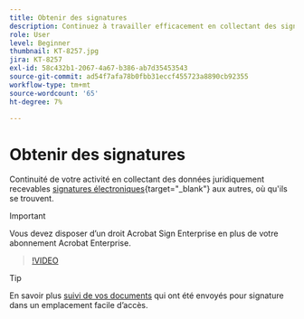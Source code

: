 ```yaml
---
title: Obtenir des signatures
description: Continuez à travailler efficacement en collectant des signatures électroniques juridiquement recevables, où que vous soyez
role: User
level: Beginner
thumbnail: KT-8257.jpg
jira: KT-8257
exl-id: 58c432b1-2067-4a67-b386-ab7d35453543
source-git-commit: ad54f7afa78b0fbb31eccf455723a8890cb92355
workflow-type: tm+mt
source-wordcount: '65'
ht-degree: 7%

---
```


# Obtenir des signatures

Continuité de votre activité en collectant des données juridiquement recevables [signatures électroniques](https://www.adobe.com/fr/acrobat/online/request-signature.html){target="_blank"} aux autres, où qu&#39;ils se trouvent.

>[!IMPORTANT]
>
>Vous devez disposer d’un droit Acrobat Sign Enterprise en plus de votre abonnement Acrobat Enterprise.

>[!VIDEO](https://video.tv.adobe.com/v/338359?quality=12&learn=on&hidetitle=true)

>[!TIP]
>
>En savoir plus [suivi de vos documents](track.md) qui ont été envoyés pour signature dans un emplacement facile d’accès.
